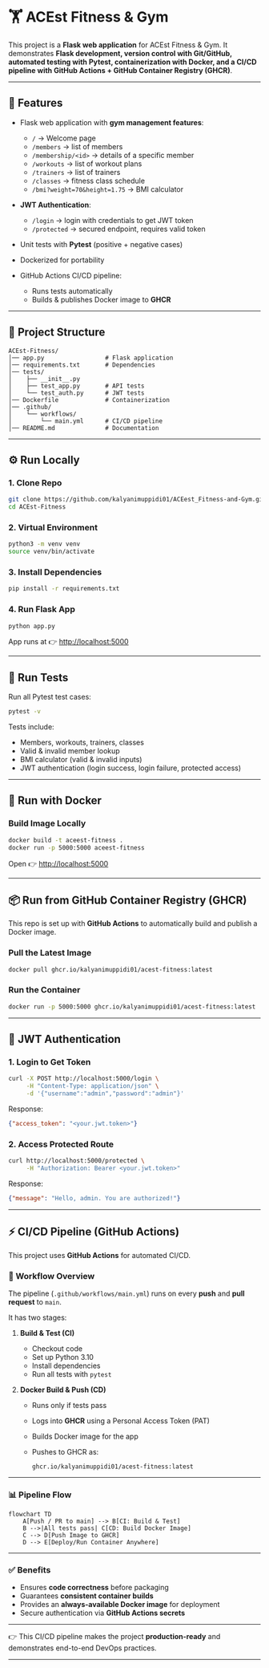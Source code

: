 # 🏋️ ACEst Fitness & Gym

This project is a **Flask web application** for ACEst Fitness & Gym.
It demonstrates **Flask development, version control with Git/GitHub, automated testing with Pytest, containerization with Docker, and a CI/CD pipeline with GitHub Actions + GitHub Container Registry (GHCR)**.

---

## 🚀 Features

* Flask web application with **gym management features**:

  * `/` → Welcome page
  * `/members` → list of members
  * `/membership/<id>` → details of a specific member
  * `/workouts` → list of workout plans
  * `/trainers` → list of trainers
  * `/classes` → fitness class schedule
  * `/bmi?weight=70&height=1.75` → BMI calculator

* **JWT Authentication**:

  * `/login` → login with credentials to get JWT token
  * `/protected` → secured endpoint, requires valid token

* Unit tests with **Pytest** (positive + negative cases)

* Dockerized for portability

* GitHub Actions CI/CD pipeline:

  * Runs tests automatically
  * Builds & publishes Docker image to **GHCR**

---

## 📂 Project Structure

```
ACEst-Fitness/
│── app.py                 # Flask application
│── requirements.txt       # Dependencies
│── tests/
│    ├── __init__.py
│    ├── test_app.py       # API tests
│    └── test_auth.py      # JWT tests
│── Dockerfile             # Containerization
│── .github/
│    └── workflows/
│        └── main.yml      # CI/CD pipeline
│── README.md              # Documentation
```

---

## ⚙️ Run Locally

### 1. Clone Repo

```bash
git clone https://github.com/kalyanimuppidi01/ACEest_Fitness-and-Gym.git
cd ACEst-Fitness
```

### 2. Virtual Environment

```bash
python3 -m venv venv
source venv/bin/activate
```

### 3. Install Dependencies

```bash
pip install -r requirements.txt
```

### 4. Run Flask App

```bash
python app.py
```

App runs at 👉 [http://localhost:5000](http://localhost:5000)

---

## 🧪 Run Tests

Run all Pytest test cases:

```bash
pytest -v
```

Tests include:

* Members, workouts, trainers, classes
* Valid & invalid member lookup
* BMI calculator (valid & invalid inputs)
* JWT authentication (login success, login failure, protected access)

---

## 🐳 Run with Docker

### Build Image Locally

```bash
docker build -t aceest-fitness .
docker run -p 5000:5000 aceest-fitness
```

Open 👉 [http://localhost:5000](http://localhost:5000)

---

## 📦 Run from GitHub Container Registry (GHCR)

This repo is set up with **GitHub Actions** to automatically build and publish a Docker image.

### Pull the Latest Image

```bash
docker pull ghcr.io/kalyanimuppidi01/acest-fitness:latest
```

### Run the Container

```bash
docker run -p 5000:5000 ghcr.io/kalyanimuppidi01/acest-fitness:latest
```

---

## 🔐 JWT Authentication

### 1. Login to Get Token

```bash
curl -X POST http://localhost:5000/login \
     -H "Content-Type: application/json" \
     -d '{"username":"admin","password":"admin"}'
```

Response:

```json
{"access_token": "<your.jwt.token>"}
```

### 2. Access Protected Route

```bash
curl http://localhost:5000/protected \
     -H "Authorization: Bearer <your.jwt.token>"
```

Response:

```json
{"message": "Hello, admin. You are authorized!"}
```

---

## ⚡ CI/CD Pipeline (GitHub Actions)

This project uses **GitHub Actions** for automated CI/CD.

### 🔄 Workflow Overview

The pipeline (`.github/workflows/main.yml`) runs on every **push** and **pull request** to `main`.

It has two stages:

1. **Build & Test (CI)**

   * Checkout code
   * Set up Python 3.10
   * Install dependencies
   * Run all tests with `pytest`

2. **Docker Build & Push (CD)**

   * Runs only if tests pass
   * Logs into **GHCR** using a Personal Access Token (PAT)
   * Builds Docker image for the app
   * Pushes to GHCR as:

     ```
     ghcr.io/kalyanimuppidi01/acest-fitness:latest
     ```

---

### 📊 Pipeline Flow

```mermaid
flowchart TD
    A[Push / PR to main] --> B[CI: Build & Test]
    B -->|All tests pass| C[CD: Build Docker Image]
    C --> D[Push Image to GHCR]
    D --> E[Deploy/Run Container Anywhere]
```

---

### ✅ Benefits

* Ensures **code correctness** before packaging
* Guarantees **consistent container builds**
* Provides an **always-available Docker image** for deployment
* Secure authentication via **GitHub Actions secrets**

---

👉 This CI/CD pipeline makes the project **production-ready** and demonstrates end-to-end DevOps practices.

---
